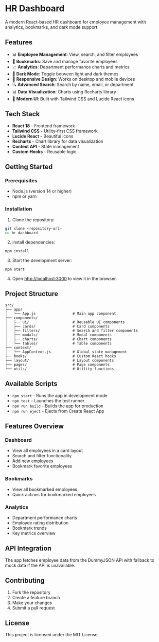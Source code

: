 # HR Dashboard

A modern React-based HR dashboard for employee management with analytics, bookmarks, and dark mode support.

## Features

- 📊 **Employee Management**: View, search, and filter employees
- 🔖 **Bookmarks**: Save and manage favorite employees
- 📈 **Analytics**: Department performance charts and metrics
- 🌙 **Dark Mode**: Toggle between light and dark themes
- 📱 **Responsive Design**: Works on desktop and mobile devices
- 🔍 **Advanced Search**: Search by name, email, or department
- 📊 **Data Visualization**: Charts using Recharts library
- 🎨 **Modern UI**: Built with Tailwind CSS and Lucide React icons

## Tech Stack

- **React 18** - Frontend framework
- **Tailwind CSS** - Utility-first CSS framework
- **Lucide React** - Beautiful icons
- **Recharts** - Chart library for data visualization
- **Context API** - State management
- **Custom Hooks** - Reusable logic

## Getting Started

### Prerequisites

- Node.js (version 14 or higher)
- npm or yarn

### Installation

1. Clone the repository:
```bash
git clone <repository-url>
cd hr-dashboard
```

2. Install dependencies:
```bash
npm install
```

3. Start the development server:
```bash
npm start
```

4. Open [http://localhost:3000](http://localhost:3000) to view it in the browser.

## Project Structure

```
src/
├── app/
│   └── App.js                 # Main app component
├── components/
│   ├── ui/                    # Reusable UI components
│   ├── cards/                 # Card components
│   ├── filters/               # Search and filter components
│   ├── modals/                # Modal components
│   ├── charts/                # Chart components
│   └── tables/                # Table components
├── context/
│   └── AppContext.js          # Global state management
├── hooks/                     # Custom React hooks
├── layout/                    # Layout components
├── pages/                     # Page components
└── utils/                     # Utility functions
```

## Available Scripts

- `npm start` - Runs the app in development mode
- `npm test` - Launches the test runner
- `npm run build` - Builds the app for production
- `npm run eject` - Ejects from Create React App

## Features Overview

### Dashboard
- View all employees in a card layout
- Search and filter functionality
- Add new employees
- Bookmark favorite employees

### Bookmarks
- View all bookmarked employees
- Quick actions for bookmarked employees

### Analytics
- Department performance charts
- Employee rating distribution
- Bookmark trends
- Key metrics overview

## API Integration

The app fetches employee data from the DummyJSON API with fallback to mock data if the API is unavailable.

## Contributing

1. Fork the repository
2. Create a feature branch
3. Make your changes
4. Submit a pull request

## License

This project is licensed under the MIT License. 